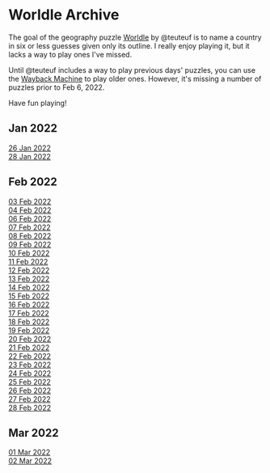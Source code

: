 # Worldle Archive

The goal of the geography puzzle [Worldle](https://worldle.teuteuf.fr) by
@teuteuf is to name a country in six or less guesses given only its outline.
I really enjoy playing it, but it lacks a way to play ones I've missed.

Until @teuteuf includes a way to play previous days' puzzles, you can use the
[Wayback Machine](https://web.archive.org/web/*/https://worldle.teuteuf.fr/) to
play older ones. However, it's missing a number of puzzles prior to Feb 6, 2022.

Have fun playing!

## Jan 2022
[26 Jan 2022](http://web.archive.org/web/20220126132630/https://worldle.teuteuf.fr/)  
[28 Jan 2022](http://web.archive.org/web/20220128035411/https://worldle.teuteuf.fr/)

## Feb 2022
[03 Feb 2022](http://web.archive.org/web/20220203081015/https://worldle.teuteuf.fr/)  
[04 Feb 2022](http://web.archive.org/web/20220204042914/https://worldle.teuteuf.fr/)  
[06 Feb 2022](http://web.archive.org/web/20220206193615/https://worldle.teuteuf.fr/)  
[07 Feb 2022](http://web.archive.org/web/20220207135159/https://worldle.teuteuf.fr/)  
[08 Feb 2022](http://web.archive.org/web/20220208131124/https://worldle.teuteuf.fr/)  
[09 Feb 2022](http://web.archive.org/web/20220209171030/https://worldle.teuteuf.fr/)  
[10 Feb 2022](http://web.archive.org/web/20220210053612/https://worldle.teuteuf.fr/)  
[11 Feb 2022](http://web.archive.org/web/20220211134828/https://worldle.teuteuf.fr/)  
[12 Feb 2022](http://web.archive.org/web/20220212175633/https://worldle.teuteuf.fr/)  
[13 Feb 2022](http://web.archive.org/web/20220213142421/https://worldle.teuteuf.fr/)  
[14 Feb 2022](http://web.archive.org/web/20220214140137/https://worldle.teuteuf.fr/)  
[15 Feb 2022](http://web.archive.org/web/20220215162534/https://worldle.teuteuf.fr/)  
[16 Feb 2022](http://web.archive.org/web/20220216145643/https://worldle.teuteuf.fr/)  
[17 Feb 2022](http://web.archive.org/web/20220217163932/https://worldle.teuteuf.fr/)  
[18 Feb 2022](http://web.archive.org/web/20220218171349/https://worldle.teuteuf.fr/)  
[19 Feb 2022](http://web.archive.org/web/20220219140503/https://worldle.teuteuf.fr/)  
[20 Feb 2022](http://web.archive.org/web/20220220155207/https://worldle.teuteuf.fr/)  
[21 Feb 2022](http://web.archive.org/web/20220221170959/https://worldle.teuteuf.fr/)  
[22 Feb 2022](http://web.archive.org/web/20220222143802/https://worldle.teuteuf.fr/)  
[23 Feb 2022](http://web.archive.org/web/20220223155759/https://worldle.teuteuf.fr/)  
[24 Feb 2022](http://web.archive.org/web/20220224171345/https://worldle.teuteuf.fr/)  
[25 Feb 2022](http://web.archive.org/web/20220225153629/https://worldle.teuteuf.fr/)  
[26 Feb 2022](http://web.archive.org/web/20220226145207/https://worldle.teuteuf.fr/)  
[27 Feb 2022](http://web.archive.org/web/20220227171953/https://worldle.teuteuf.fr/)  
[28 Feb 2022](http://web.archive.org/web/20220228140034/https://worldle.teuteuf.fr/)

## Mar 2022
[01 Mar 2022](http://web.archive.org/web/20220301130210/https://worldle.teuteuf.fr/)  
[02 Mar 2022](http://web.archive.org/web/20220302152622/https://worldle.teuteuf.fr/)  
